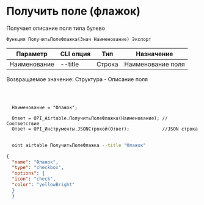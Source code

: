﻿---
sidebar_position: 6
---

# Получить поле (флажок)
 Получает описание поля типа булево



`Функция ПолучитьПолеФлажка(Знач Наименование) Экспорт`

  | Параметр | CLI опция | Тип | Назначение |
  |-|-|-|-|
  | Наименование | --title | Строка | Наименование поля |

  
  Возвращаемое значение:   Структура -  Описание поля

<br/>




```bsl title="Пример кода"
  
  Наименование = "Флажок";
  
  Ответ = OPI_Airtable.ПолучитьПолеФлажка(Наименование); //Соответствие
  Ответ = OPI_Инструменты.JSONСтрокой(Ответ);            //JSON строка
```
        


```sh title="Пример команды CLI"
    
  oint airtable ПолучитьПолеФлажка --title "Флажок"

```

```json title="Результат"
{
  "name": "Флажок",
  "type": "checkbox",
  "options": {
  "icon": "check",
  "color": "yellowBright"
  }
  }
```
